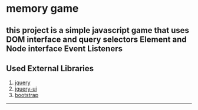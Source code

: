 # memory game
this project is a simple javascript game that uses
DOM interface and query selectors
Element and Node interface
Event Listeners
---
## Used External Libraries
1. [jquery](https://jquery.com/)
2. [jquery-ui](https://jqueryui.com/)
3. [bootstrap](https://getbootstrap.com/)
---



 